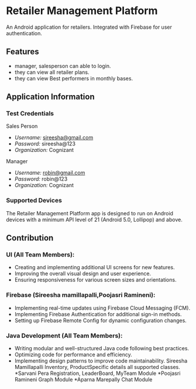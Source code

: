 # Retailer Management Platform

An Android application for retailers. Integrated with Firebase for user authentication.



## Features

- manager, salesperson can  able  to  login.
- they  can  view  all retailer plans.
- they can view Best performers  in  monthly bases.

## Application Information

### Test Credentials
Sales Person
- *Username:* sireesha@gmail.com
- *Password:* sireesha@123
- *Organization:* Cognizant

Manager 

- *Username:* robin@gmail.com
- *Password:* robin@123
- *Organization:* Cognizant





### Supported Devices

The Retailer Management Platform app is designed to run on Android devices with a minimum API level of 21 (Android 5.0, Lollipop) and above.



## Contribution


### UI (All Team Members):
- Creating and implementing additional UI screens for new features.
- Improving the overall visual design and user experience.
- Ensuring responsiveness for various screen sizes and orientations.


### Firebase (Sireesha mamillapalli,Poojasri Ramineni):
- Implementing real-time updates using Firebase Cloud Messaging (FCM).
- Implementing Firebase Authentication for additional sign-in methods.
- Setting up Firebase Remote Config for dynamic configuration changes.

### Java Development (All Team Members):
- Writing modular and well-structured Java code following best practices.
- Optimizing code for performance and efficiency.
- Implementing design patterns to improve code maintainability.
Sireesha Mamillapalli  Inventory, ProductSpecific details all supported  classes.
*Sarvani Pera   Registration, LeaderBoard, MyTeam Module
*Poojasri Ramineni  Graph Module
*Aparna Marepally   Chat Module
